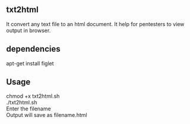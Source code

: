 ## txt2html

It convert any text file to an html document. It help for pentesters to view output in browser.

## dependencies

apt-get install figlet

## Usage

chmod +x txt2html.sh  
./txt2html.sh   
Enter the filename   
Output will save as filename.html
